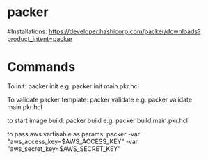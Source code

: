 # packer

#Installations:
https://developer.hashicorp.com/packer/downloads?product_intent=packer

# Commands
To init:
packer init <packer template file>
e.g. packer init main.pkr.hcl

To validate packer template:
packer validate <packer template file>
e.g. packer validate main.pkr.hcl

to start image build:
packer build <packer template file>
e.g. packer build main.pkr.hcl

to pass aws vartiaable as params:
packer -var "aws_access_key=$AWS_ACCESS_KEY" -var "aws_secret_key=$AWS_SECRET_KEY"
